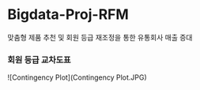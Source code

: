 # Bigdata-Proj-RFM
맞춤형 제품 추천 및 회원 등급 재조정을 통한 유통회사 매출 증대

### 회원 등급 교차도표
![Contingency Plot](Contingency Plot.JPG)
